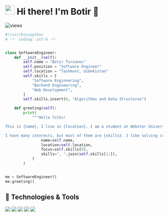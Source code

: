 <h1><img src="https://emojis.slackmojis.com/emojis/images/1531849430/4246/blob-sunglasses.gif?1531849430" width="30"/> Hi there!  I'm Botir 👋</h1>

![views](https://visitor-badge.laobi.icu/badge?page_id=botir-01.botir-01)


```python
#!/usr/bin/python
# -*- coding: utf-8 -*-


class SoftwareEngineer:
    def __init__(self):
        self.name = "Botir Tursunov"
        self.position = "Software Engineer"
        self.location = "Tashkent, Uzbekistan"
        self.skills = [
            "Software Enginnering",
            "Backend Engineering",
            "Web Development",
        ]
        self.skills.insert(0, "Algorithms and Data Structures")

    def greeting(self):
        print(
            """Hello folks!

This is {name}, I live in {location}. I am a student at Webster University and recently I am focusing on {focus} for my personal growth.

I have many interests, but most of them are {skills}. I like solving complex logic tasks and enjoy while coding""".format(
                name=self.name,
                location=self.location,
                focus=self.skills[0],
                skills=", ".join(self.skills[1:]),
            )
        )


me = SoftwareEngineer()
me.greeting()

```

## 🔧 Technologies & Tools

![](https://img.shields.io/badge/OS-Linux-informational?style=flat&logo=linux&logoColor=white&color=6aa6f8)
![](https://img.shields.io/badge/Editor-VS_Code-informational?style=flat&logo=visual-studio-code&logoColor=white&color=6aa6f8)
![](https://img.shields.io/badge/Code-C++-informational?style=flat&logo=C++&logoColor=white&color=6aa6f8)
![](https://img.shields.io/badge/Code-Python-informational?style=flat&logo=python&logoColor=white&color=6aa6f8)
![](https://img.shields.io/badge/Code-JavaScript-informational?style=flat&logo=javascript&logoColor=white&color=6aa6f8)



### 

<!--
**Botir-01/Botir-01** is a ✨ _special_ ✨ repository because its `README.md` (this file) appears on your GitHub profile.

Here are some ideas to get you started:

- 🔭 I’m currently working on ...
- 🌱 I’m currently learning ...
- 👯 I’m looking to collaborate on ...
- 🤔 I’m looking for help with ...
- 💬 Ask me about ...
- 📫 How to reach me: ...
- 😄 Pronouns: ...
- ⚡ Fun fact: ...
-->
